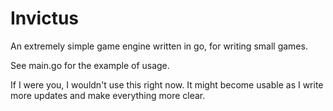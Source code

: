 # Invictus
An extremely simple game engine written in go, for writing small games.

See main.go for the example of usage.

If I were you, I wouldn't use this right now. It might become usable as I write more updates and make everything more clear.
